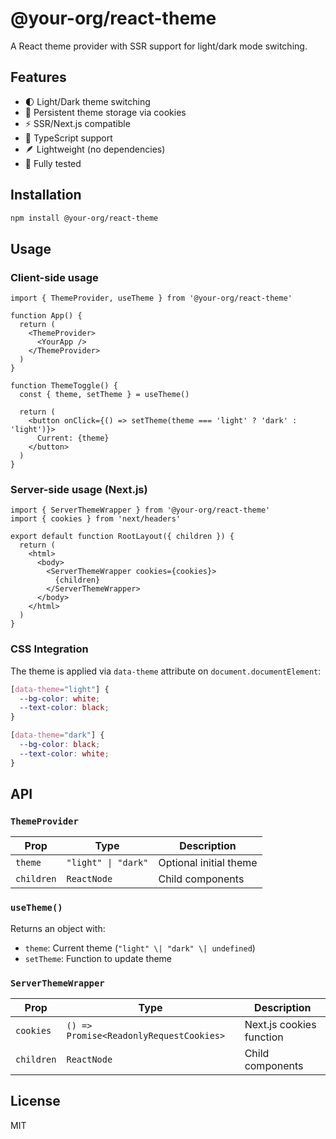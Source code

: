 # @your-org/react-theme

A React theme provider with SSR support for light/dark mode switching.

## Features

- 🌓 Light/Dark theme switching
- 🔄 Persistent theme storage via cookies
- ⚡ SSR/Next.js compatible
- 🎯 TypeScript support
- 🪶 Lightweight (no dependencies)
- 🧪 Fully tested

## Installation

```bash
npm install @your-org/react-theme
```

## Usage

### Client-side usage

```tsx
import { ThemeProvider, useTheme } from '@your-org/react-theme'

function App() {
  return (
    <ThemeProvider>
      <YourApp />
    </ThemeProvider>
  )
}

function ThemeToggle() {
  const { theme, setTheme } = useTheme()
  
  return (
    <button onClick={() => setTheme(theme === 'light' ? 'dark' : 'light')}>
      Current: {theme}
    </button>
  )
}
```

### Server-side usage (Next.js)

```tsx
import { ServerThemeWrapper } from '@your-org/react-theme'
import { cookies } from 'next/headers'

export default function RootLayout({ children }) {
  return (
    <html>
      <body>
        <ServerThemeWrapper cookies={cookies}>
          {children}
        </ServerThemeWrapper>
      </body>
    </html>
  )
}
```

### CSS Integration

The theme is applied via `data-theme` attribute on `document.documentElement`:

```css
[data-theme="light"] {
  --bg-color: white;
  --text-color: black;
}

[data-theme="dark"] {
  --bg-color: black;
  --text-color: white;
}
```

## API

### `ThemeProvider`

| Prop | Type | Description |
|------|------|-------------|
| `theme` | `"light" \| "dark"` | Optional initial theme |
| `children` | `ReactNode` | Child components |

### `useTheme()`

Returns an object with:
- `theme`: Current theme (`"light" \| "dark" \| undefined`)
- `setTheme`: Function to update theme

### `ServerThemeWrapper`

| Prop | Type | Description |
|------|------|-------------|
| `cookies` | `() => Promise<ReadonlyRequestCookies>` | Next.js cookies function |
| `children` | `ReactNode` | Child components |

## License

MIT